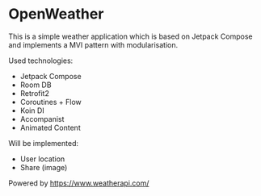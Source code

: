 # OpenWeather
This is a simple weather application which is based on Jetpack Compose and implements a MVI pattern with modularisation.

Used technologies:
- Jetpack Compose
- Room DB
- Retrofit2
- Coroutines + Flow
- Koin DI
- Accompanist
- Animated Content

Will be implemented:
- User location
- Share (image)

Powered by https://www.weatherapi.com/
